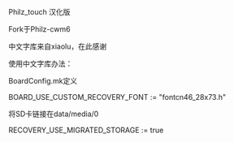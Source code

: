 Philz_touch 汉化版

Fork于Philz-cwm6


中文字库来自xiaolu，在此感谢


使用中文字库办法：

BoardConfig.mk定义

BOARD_USE_CUSTOM_RECOVERY_FONT := \"fontcn46_28x73.h\"

将SD卡链接在data/media/0

RECOVERY_USE_MIGRATED_STORAGE := true


